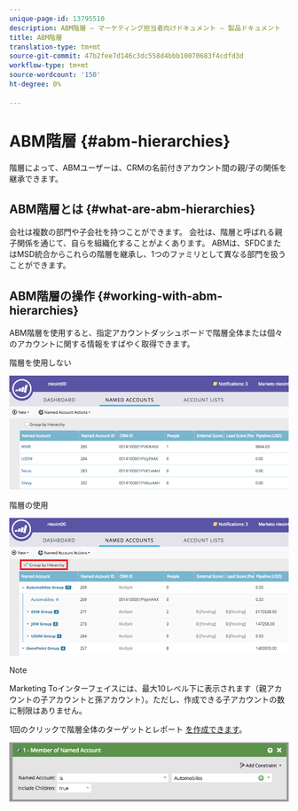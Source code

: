 ```yaml
---
unique-page-id: 13795510
description: ABM階層 — マーケティング担当者向けドキュメント — 製品ドキュメント
title: ABM階層
translation-type: tm+mt
source-git-commit: 47b2fee7d146c3dc558d4bbb10070683f4cdfd3d
workflow-type: tm+mt
source-wordcount: '150'
ht-degree: 0%

---
```



# ABM階層 {#abm-hierarchies}

階層によって、ABMユーザーは、CRMの名前付きアカウント間の親/子の関係を継承できます。

## ABM階層とは {#what-are-abm-hierarchies}

会社は複数の部門や子会社を持つことができます。 会社は、階層と呼ばれる親子関係を通じて、自らを組織化することがよくあります。 ABMは、SFDCまたはMSD統合からこれらの階層を継承し、1つのファミリとして異なる部門を扱うことができます。

## ABM階層の操作 {#working-with-abm-hierarchies}

ABM階層を使用すると、指定アカウントダッシュボードで階層全体または個々のアカウントに関する情報をすばやく取得できます。

階層を使用しない

![](assets/before.png)

階層の使用

![](assets/after.png)

>[!NOTE]
>
>Marketing Toインターフェイスには、最大10レベル下に表示されます（親アカウントの子アカウントと孫アカウント）。ただし、作成できる子アカウントの数に制限はありません。

1回のクリックで階層全体のターゲットとレポート [を作成できます](http://docs.marketo.com/display/DOCS/Account+Filters#AccountFilters-MemberofNamedAccount)。

![](assets/member.png)


